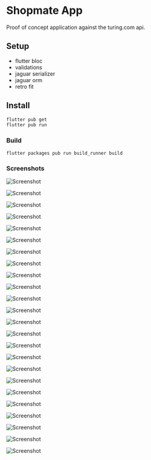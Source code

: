 # Shopmate App 

Proof of concept application against the turing.com api.

## Setup 

- flutter bloc
- validations
- jaguar serializer
- jaguar orm
- retro fit

## Install

```bash
flutter pub get
flutter pub run

```

### Build

`flutter packages pub run build_runner build`


### Screenshots

![Screenshot](https://raw.githubusercontent.com/rhalff/shopmate/master/screenshots/flutter_01.png)

![Screenshot](https://raw.githubusercontent.com/rhalff/shopmate/master/screenshots/flutter_02.png)

![Screenshot](https://raw.githubusercontent.com/rhalff/shopmate/master/screenshots/flutter_03.png)

![Screenshot](https://raw.githubusercontent.com/rhalff/shopmate/master/screenshots/flutter_04.png)

![Screenshot](https://raw.githubusercontent.com/rhalff/shopmate/master/screenshots/flutter_05.png)

![Screenshot](https://raw.githubusercontent.com/rhalff/shopmate/master/screenshots/flutter_06.png)

![Screenshot](https://raw.githubusercontent.com/rhalff/shopmate/master/screenshots/flutter_07.png)

![Screenshot](https://raw.githubusercontent.com/rhalff/shopmate/master/screenshots/flutter_08.png)

![Screenshot](https://raw.githubusercontent.com/rhalff/shopmate/master/screenshots/flutter_09.png)

![Screenshot](https://raw.githubusercontent.com/rhalff/shopmate/master/screenshots/flutter_10.png)

![Screenshot](https://raw.githubusercontent.com/rhalff/shopmate/master/screenshots/flutter_11.png)

![Screenshot](https://raw.githubusercontent.com/rhalff/shopmate/master/screenshots/flutter_12.png)

![Screenshot](https://raw.githubusercontent.com/rhalff/shopmate/master/screenshots/flutter_13.png)

![Screenshot](https://raw.githubusercontent.com/rhalff/shopmate/master/screenshots/flutter_14.png)

![Screenshot](https://raw.githubusercontent.com/rhalff/shopmate/master/screenshots/flutter_15.png)

![Screenshot](https://raw.githubusercontent.com/rhalff/shopmate/master/screenshots/flutter_16.png)

![Screenshot](https://raw.githubusercontent.com/rhalff/shopmate/master/screenshots/flutter_17.png)

![Screenshot](https://raw.githubusercontent.com/rhalff/shopmate/master/screenshots/flutter_18.png)

![Screenshot](https://raw.githubusercontent.com/rhalff/shopmate/master/screenshots/flutter_19.png)

![Screenshot](https://raw.githubusercontent.com/rhalff/shopmate/master/screenshots/flutter_20.png)

![Screenshot](https://raw.githubusercontent.com/rhalff/shopmate/master/screenshots/flutter_21.png)

![Screenshot](https://raw.githubusercontent.com/rhalff/shopmate/master/screenshots/flutter_22.png)

![Screenshot](https://raw.githubusercontent.com/rhalff/shopmate/master/screenshots/flutter_23.png)

![Screenshot](https://raw.githubusercontent.com/rhalff/shopmate/master/screenshots/flutter_24.png)
